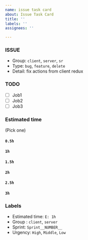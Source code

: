 ```yaml
---
name: issue task card
about: Issue Task Card
title: ''
labels: ''
assignees: ''

---
```


### ISSUE
- Group: `client`, `server`, `sr`
- Type: `bug`, `feature`, `delete`
- Detail: fix actions from client redux

### TODO
- [ ] Job1
- [ ] Job2
- [ ] Job3

### Estimated time
(Pick one)

#### `0.5h`
#### `1h`
#### `1.5h`
#### `2h`
#### `2.5h`
#### `3h`

### Labels
- Estimated time: `E: 1h`
- Group : `client`, `server`
- Sprint: `Sprint__NUMBER__`
- Urgency: `High`, `Middle`, `Low`
